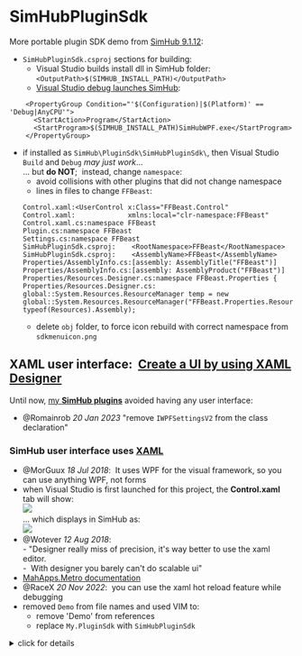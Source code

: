 # SimHubPluginSdk
 More portable plugin SDK demo from [SimHub 9.1.12](https://www.simhubdash.com/download-2/):  
- `SimHubPluginSdk.csproj` sections for building:
    - Visual Studio builds install dll in SimHub folder:  
        `<OutputPath>$(SIMHUB_INSTALL_PATH)</OutputPath>`
    - [Visual Studio debug launches SimHub](https://learn.microsoft.com/en-us/dotnet/api/system.environment.processpath):
```
    <PropertyGroup Condition="'$(Configuration)|$(Platform)' == 'Debug|AnyCPU'">
      <StartAction>Program</StartAction>
      <StartProgram>$(SIMHUB_INSTALL_PATH)SimHubWPF.exe</StartProgram>
    </PropertyGroup>
``` 
- if installed as `SimHub\PluginSdk\SimHubPluginSdk\`, then Visual Studio `Build` and `Debug` *may just work*...  
  ... but **do NOT**;&nbsp; instead, change `namespace`:  
	- avoid collisions with other plugins that did not change namespace  
	- lines in files to change `FFBeast`:  
	```
	Control.xaml:﻿<UserControl x:Class="FFBeast.Control"
	Control.xaml:             xmlns:local="clr-namespace:FFBeast"
	Control.xaml.cs:namespace FFBeast
	Plugin.cs:namespace FFBeast
	Settings.cs:namespace FFBeast
	SimHubPluginSdk.csproj:    <RootNamespace>FFBeast</RootNamespace>
	SimHubPluginSdk.csproj:    <AssemblyName>FFBeast</AssemblyName>
	Properties/AssemblyInfo.cs:[assembly: AssemblyTitle("FFBeast")]
	Properties/AssemblyInfo.cs:[assembly: AssemblyProduct("FFBeast")]
	Properties/Resources.Designer.cs:namespace FFBeast.Properties {
	Properties/Resources.Designer.cs:                    global::System.Resources.ResourceManager temp = new global::System.Resources.ResourceManager("FFBeast.Properties.Resources", typeof(Resources).Assembly);
	```
	- delete `obj` folder, to force icon rebuild with correct namespace from `sdkmenuicon.png`
## XAML user interface:&nbsp; [Create a UI by using XAML Designer](https://learn.microsoft.com/en-us/visualstudio/xaml-tools/creating-a-ui-by-using-xaml-designer-in-visual-studio?view=vs-2022)  
Until now, [my **SimHub plugins**](https://blekenbleu.github.io/static/SimHub/) avoided having any user interface:  
- @Romainrob *20 Jan 2023* "remove `IWPFSettingsV2` from the class declaration"  

### SimHub user interface uses [XAML](https://learn.microsoft.com/en-us/visualstudio/xaml-tools/?view=vs-2022)  
- @MorGuux *18 Jul 2018*:&nbsp; It uses WPF for the visual framework, so you can use anything WPF, not forms  
- when Visual Studio is first launched for this project, the **Control.xaml** tab will show:  
	![](Documentation/SettingsControlDemo.png)  
	... which displays in SimHub as:  
	![](Documentation/DemoPlugin.png)  
- @Wotever *12 Aug 2018*:  
		- "Designer really miss of precision, it's way better to use the xaml editor.  
	 	- &nbsp;With designer you barely can't do scalable ui"  
- [MahApps.Metro documentation](https://mahapps.com/)  
- @RaceX *20 Nov 2022*:&nbsp; you can use the xaml hot reload feature while debugging  
- removed `Demo` from file names and used VIM to:  
	- remove 'Demo' from references 
	- replace `My.PluginSdk` with `SimHubPluginSdk`  

<details><summary>click for details</summary>
<pre>
bleke@Antec MSYS /d/my/SimHub/PluginSdk/SimHubPluginSdk
$ ls | grep Demo
DataPluginDemo.cs
DataPluginDemoSettings.cs
ControlDemo.xaml
ControlDemo.xaml.cs

bleke@Antec MSYS /d/my/SimHub/PluginSdk/SimHubPluginSdk
$ git mv DataPluginDemo.cs Plugin.cs

bleke@Antec MSYS /d/my/SimHub/PluginSdk/SimHubPluginSdk
$ git mv DataPluginDemoSettings.cs Settings.cs

bleke@Antec MSYS /d/my/SimHub/PluginSdk/SimHubPluginSdk
$ git mv SettingsControlDemo.xaml Control.xaml

bleke@Antec MSYS /d/my/SimHub/PluginSdk/SimHubPluginSdk
$ git mv SettingsControlDemo.xaml.cs Control.xaml.cs
</pre>
</details>

